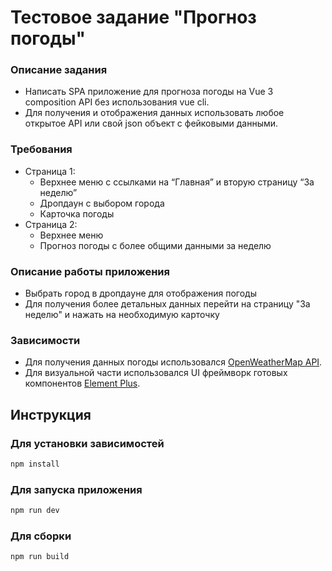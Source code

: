 # Тестовое задание "Прогноз погоды"

### Описание задания
 - Написать SPA приложение для прогноза погоды на Vue 3 composition API без использования vue cli.
 - Для получения и отображения данных использовать любое открытое API или свой json объект с фейковыми данными.

### Требования
- Страница 1:
  - Верхнее меню с ссылками на “Главная” и вторую страницу “За неделю”
  - Дропдаун с выбором города
  - Карточка погоды
- Страница 2:
  - Верхнее меню
  - Прогноз погоды с более общими данными за неделю

### Описание работы приложения
  - Выбрать город в дропдауне для отображения погоды 
  - Для получения более детальных данных перейти на страницу "За неделю" и нажать на необходимую карточку

### Зависимости
  - Для получения данных погоды использовался [OpenWeatherMap API](https://openweathermap.org/).
  - Для визуальной части использовался UI фреймворк готовых компонентов [Element Plus](https://element-plus.org/).

## Инструкция

### Для установки зависимостей
```sh
npm install
```

### Для запуска приложения

```sh
npm run dev
```

### Для сборки

```sh
npm run build
```
